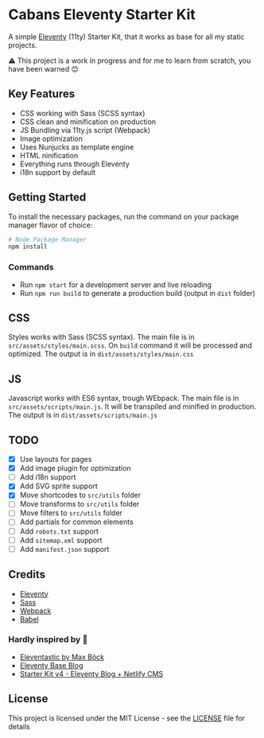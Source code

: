 # Cabans Eleventy Starter Kit

A simple [Eleventy](https://www.11ty.dev/) (11ty) Starter Kit, that it works as base for all my static projects. 

⚠️ This project is a work in progress and for me to learn from scratch, you have been warned 😊

## Key Features

* CSS working with Sass (SCSS syntax)
* CSS clean and minification on production
* JS Bundling via 11ty.js script (Webpack)
* Image optimization
* Uses Nunjucks as template engine
* HTML ninification
* Everything runs through Eleventy
* i18n support by default

## Getting Started

To install the necessary packages, run the command on your package manager flavor of choice:

```sh
# Node Package Manager
npm install
```

### Commands

* Run `npm start` for a development server and live reloading
* Run `npm run build` to generate a production build (output in `dist` folder)

## CSS

Styles works with Sass (SCSS syntax). The main file is in `src/assets/styles/main.scss`.
On `build` command it will be processed and optimized. The output is in `dist/assets/styles/main.css`

## JS

Javascript works with ES6 syntax, trough WEbpack. The main file is in `src/assets/scripts/main.js`.
It will be transpiled and minified in production. The output is in `dist/assets/scripts/main.js`


## TODO

- [x] Use layouts for pages
- [x] Add image plugin for optimization
- [ ] Add i18n support
- [x] Add SVG sprite support
- [x] Move shortcodes to `src/utils` folder
- [ ] Move transforms to `src/utils` folder
- [ ] Move filters to `src/utils` folder
- [ ] Add partials for common elements
- [ ] Add `robots.txt` support
- [ ] Add `sitemap.xml` support
- [ ] Add `manifest.json` support

## Credits

* [Eleventy](https://www.11ty.dev/)
* [Sass](https://sass-lang.com/)
* [Webpack](https://webpack.js.org/)
* [Babel](https://babeljs.io/)

### Hardly inspired by 💖

* [Eleventastic by Max Böck](https://github.com/maxboeck/eleventastic)
* [Eleventy Base Blog](https://github.com/11ty/eleventy-base-blog)
* [Starter Kit v4 - Eleventy Blog + Netlify CMS](https://github.com/Oak-Harbor-Kits/Starter-Kit-V4-Eleventy)

## License

This project is licensed under the MIT License - see the [LICENSE](LICENSE) file for details
